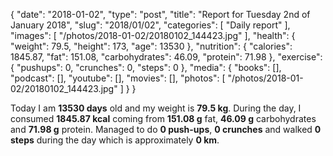 {
    "date": "2018-01-02",
    "type": "post",
    "title": "Report for Tuesday 2nd of January 2018",
    "slug": "2018\/01\/02",
    "categories": [
        "Daily report"
    ],
    "images": [
        "\/photos\/2018-01-02\/20180102_144423.jpg"
    ],
    "health": {
        "weight": 79.5,
        "height": 173,
        "age": 13530
    },
    "nutrition": {
        "calories": 1845.87,
        "fat": 151.08,
        "carbohydrates": 46.09,
        "protein": 71.98
    },
    "exercise": {
        "pushups": 0,
        "crunches": 0,
        "steps": 0
    },
    "media": {
        "books": [],
        "podcast": [],
        "youtube": [],
        "movies": [],
        "photos": [
            "\/photos\/2018-01-02\/20180102_144423.jpg"
        ]
    }
}

Today I am <strong>13530 days</strong> old and my weight is <strong>79.5 kg</strong>. During the day, I consumed <strong>1845.87 kcal</strong> coming from <strong>151.08 g</strong> fat, <strong>46.09 g</strong> carbohydrates and <strong>71.98 g</strong> protein. Managed to do <strong>0 push-ups</strong>, <strong>0 crunches</strong> and walked <strong>0 steps</strong> during the day which is approximately <strong>0 km</strong>.